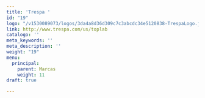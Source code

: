 ```yaml
---
title: 'Trespa '
id: "19"
logo: "/v1530089073/logos/3da4a8d36d309c7c3abcdc34e5120838-TrespaLogo.jpg"
link: http://www.trespa.com/us/toplab
catalogo: ''
meta_keywords: ''
meta_description: ''
weight: "19"
menu:
  principal:
    parent: Marcas
    weight: 11
draft: true

---
```

